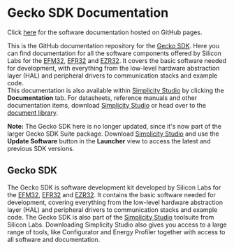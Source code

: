 Gecko SDK Documentation
=======================

Click [here](http://siliconlabs.github.io/Gecko_SDK_Doc/) for the software documentation hosted on GitHub pages.

This is the GitHub documentation repository for the [Gecko SDK](https://github.com/SiliconLabs/Gecko_SDK). Here you can find documentation for all the software components offered by Silicon Labs for the [EFM32](http://www.silabs.com/products/mcu/32-bit/Pages/32-bit-microcontrollers.aspx), [EFR32](https://www.silabs.com/products/wireless/Pages/wireless-gecko-iot-connectivity-portfolio.aspx) and [EZR32](http://www.silabs.com/products/wireless/proprietary/Pages/proprietary-wireless-protocols.aspx). It covers the basic software needed for development, with everything from the low-level hardware abstraction layer (HAL) and peripheral drivers to communication stacks and example code.  
This documentation is also available within [Simplicity Studio](http://www.silabs.com/simplicity) by clicking the **Documentation** tab. For datasheets, reference manuals and other documentation items, download [Simplicity Studio](http://www.silabs.com/simplicity) or head over to the [document library](http://www.silabs.com/support/pages/document-library.aspx?p=MCUs--32-bit).

**Note:** The Gecko SDK here is no longer updated, since it's now part of the larger Gecko SDK Suite package. Download [Simplicity Studio](http://www.silabs.com/simplicity) and use the **Update Software** button in the **Launcher** view to access the latest and previous SDK versions.

Gecko SDK
---------

The Gecko SDK is software development kit developed by Silicon Labs for the [EFM32](http://www.silabs.com/products/mcu/32-bit/Pages/32-bit-microcontrollers.aspx), [EFR32](https://www.silabs.com/products/wireless/Pages/wireless-gecko-iot-connectivity-portfolio.aspx) and [EZR32](http://www.silabs.com/products/wireless/proprietary/Pages/proprietary-wireless-protocols.aspx). It contains the basic software needed for development, covering everything from the low-level hardware abstraction layer (HAL) and peripheral drivers to communication stacks and example code.
The Gecko SDK is also part of the [Simplicity Studio](http://www.silabs.com/simplicity) toolsuite from Silicon Labs. Downloading Simplicity Studio also gives you access to a large range of tools, like Configurator and Energy Profiler together with access to all software and documentation.